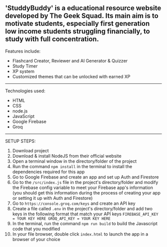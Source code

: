 'StuddyBuddy' is a educational resource website developed by The Geek Squad. Its main aim is to motivate students, especially first generation low income students struggling financially, to study with full concentration.
------------------------------------------------------------------------
Features include:
- Flashcard Creator, Reviewer and AI Generator & Quizzer
- Study Timer
- XP system
- Customized themes that can be unlocked with earned XP
------------------------------------------------------------------------
Technologies used:
- HTML
- CSS 
- node.js
- JavaScript
- Google Firebase
- Groq
------------------------------------------------------------------------
SETUP STEPS:
1. Download project
2. Download & install NodeJS from their official website
3. Open a terminal window in the directory/folder of the project
4. Run the command `npm install` in the terminal to install the dependencies required for this app
5. Go to Google Firebase and create an app and set up Auth and Firestore
6. Go to the `/src/index.js` file in the project's directory/folder and modify the Firebase config variable to meet your Firebase app's information (you should get this information during the process of creating your app or setting it up with Auth and Firestore)
7. Go to `https://console.groq.com/keys` and create an API key
8. Create a file called `.env` in the project's directory/folder and add two keys in the following format that match your API keys
`FIREBASE_API_KEY = YOUR KEY HERE
GROQ_API_KEY = YOUR KEY HERE`
9. In the terminal, run the command `npm run build` to build the Javascript code that you modified
10. In your file browser, double click `index.html` to launch the app in a browser of your choice
